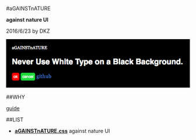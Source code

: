 #aGAINSTnATURE

**against nature UI**

2016/6/23 by DKZ

![an](an.png)

##WHY

[guide](http://davidkingzyb.github.io/blogmd/22.html)

##LIST

- [**aGAINSTnATURE.css**](#aGAINSTnATUREcss) against nature UI